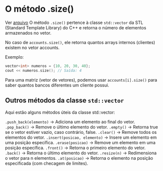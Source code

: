 # O método .size()

Ver [arquivo](../c++/leetcode/1672/solution.cpp)
O método `.size()` pertence à classe `std::vector` da STL (Standard Template Library) do C++ e retorna o número de elementos armazenados no vetor.

No caso de `accounts.size()`, ele retorna quantos arrays internos (clientes) existem no vetor accounts.

Exemplo:
```cpp
vector<int> numeros = {10, 20, 30, 40};
cout << numeros.size(); // Saída: 4
```
Para uma matriz (vetor de vetores), podemos usar `accounts[i].size()` para saber quantos bancos diferentes um cliente possui.

## Outros métodos da classe `std::vector`
Aqui estão alguns métodos úteis da classe std::vector:

`.push_back(elemento)` → Adiciona um elemento ao final do vetor.
`.pop_back()` → Remove o último elemento do vetor.
`.empty()` → Retorna true se o vetor estiver vazio, caso contrário, false.
`.clear()` → Remove todos os elementos do vetor.
`.insert(posicao, elemento)` → Insere um elemento em uma posição específica.
`.erase(posicao)` → Remove um elemento em uma posição específica.
`.front()` → Retorna o primeiro elemento do vetor.
`.back()` → Retorna o último elemento do vetor.
`.resize(n)` → Redimensiona o vetor para n elementos.
`.at(posicao)` → Retorna o elemento na posição especificada (com checagem de limites).